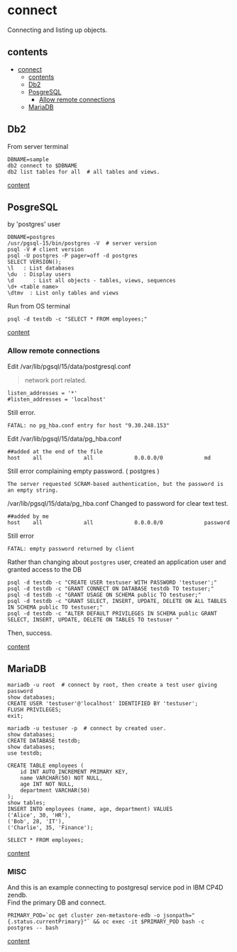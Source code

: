 # connect

Connecting and listing up objects.     

## contents

- [connect](#connect)
  - [contents](#contents)
  - [Db2](#db2)
  - [PosgreSQL](#posgresql)
    - [Allow remote connections](#allow-remote-connections)
  - [MariaDB](#mariadb)

## Db2

From server terminal 
```
DBNAME=sample
db2 connect to $DBNAME
db2 list tables for all  # all tables and views.
```


[content](#contents)  

## PosgreSQL

by 'postgres' user   
```
DBNAME=postgres
/usr/pgsql-15/bin/postgres -V  # server version 
psql -V # client version
psql -U postgres -P pager=off -d postgres
SELECT VERSION();
\l   : List databases
\du  : Display users   
\d      : List all objects - tables, views, sequences
\d+ <table name>
\dtmv  : List only tables and views
```

Run from OS terminal   
```
psql -d testdb -c "SELECT * FROM employees;"
```

[content](#contents)  

### Allow remote connections   

Edit /var/lib/pgsql/15/data/postgresql.conf     

> network port related.   

```
listen_addresses = '*'
#listen_addresses = 'localhost'
```

Still error. 
```
FATAL: no pg_hba.conf entry for host "9.30.248.153"
```

Edit /var/lib/pgsql/15/data/pg_hba.conf
```
##added at the end of the file   
host    all             all             0.0.0.0/0             md
```
Still error complaining empty password. ( postgres )   
```
The server requested SCRAM-based authentication, but the password is an empty string.
```

/var/lib/pgsql/15/data/pg_hba.conf
Changed to password for clear text test.    
```
##added by me
host    all             all             0.0.0.0/0             password
```

Still error
```
FATAL: empty password returned by client
```

Rather than changing about `postgres` user, created an application user and granted access to the DB     
```
psql -d testdb -c "CREATE USER testuser WITH PASSWORD 'testuser';"
psql -d testdb -c "GRANT CONNECT ON DATABASE testdb TO testuser;"
psql -d testdb -c "GRANT USAGE ON SCHEMA public TO testuser;"
psql -d testdb -c "GRANT SELECT, INSERT, UPDATE, DELETE ON ALL TABLES IN SCHEMA public TO testuser;"
psql -d testdb -c "ALTER DEFAULT PRIVILEGES IN SCHEMA public GRANT SELECT, INSERT, UPDATE, DELETE ON TABLES TO testuser "
```

Then, success. 


[content](#contents)   


## MariaDB

```
mariadb -u root  # connect by root, then create a test user giving password
show databases;
CREATE USER 'testuser'@'localhost' IDENTIFIED BY 'testuser';
FLUSH PRIVILEGES;
exit;

mariadb -u testuser -p  # connect by created user.  
show databases;
CREATE DATABASE testdb;
show databases;
use testdb;

CREATE TABLE employees (
    id INT AUTO_INCREMENT PRIMARY KEY,
    name VARCHAR(50) NOT NULL,
    age INT NOT NULL,
    department VARCHAR(50)
);
show tables;
INSERT INTO employees (name, age, department) VALUES 
('Alice', 30, 'HR'),
('Bob', 28, 'IT'),
('Charlie', 35, 'Finance');

SELECT * FROM employees;
```



[content](#contents)   

### MISC   

And this is an example connecting to postgresql service pod in IBM CP4D zendb.  
Find the primary DB and connect.     

```
PRIMARY_POD=`oc get cluster zen-metastore-edb -o jsonpath="{.status.currentPrimary}"` && oc exec -it $PRIMARY_POD bash -c postgres -- bash
```

[content](#contents)  
